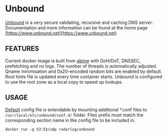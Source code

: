 # Unbound
[Unbound](https://github.com/NLnetLabs/unbound) is a very secure validating, recursive and caching DNS server. Documentation and more information can be found at the home page [https://www.unbound.net](https://www.unbound.net)

## FEATURES
Current docker image is built from [alpine](https://hub.docker.com/_/alpine/) with DoH/DoT, DNSSEC, prefetching and no logs. The number of threads is automatically adjusted. Qname minimisation and  0x20-encoded random bits are enabled by default. Root hints file is updated every time container starts. Unbound is configured to use the root zone as a local copy to speed up lookups.

## USAGE
[Default](https://github.com/radarlog/docker-unbound/blob/master/unbound.conf) config file is extendable by mounting additional *.conf files to `/usr/local/etc/unbound/conf.d/` folder. Files prefix must match the corresponding section name in the config file to be included in.

```shell
docker run -p 53:53/udp radarlog/unbound
```
